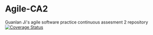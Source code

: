 # Agile-CA2
Guanlan Ji's agile software practice continuous assesment 2 repository
[![Coverage Status](https://coveralls.io/repos/gitlab/Lanrico/agile-ca2-cicd/badge.svg?branch=main)](https://coveralls.io/gitlab/Lanrico/agile-ca2-cicd?branch=main)